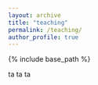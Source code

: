 ```yaml
---
layout: archive
title: "teaching"
permalink: /teaching/
author_profile: true
---
```


{% include base_path %}

ta ta ta 
